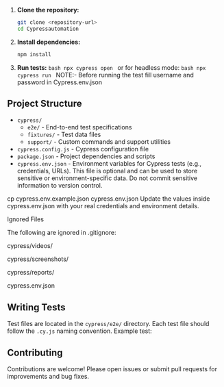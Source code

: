 1. **Clone the repository:**

   ```bash
   git clone <repository-url>
   cd Cypressautomation
   ```

2. **Install dependencies:**

   ```bash
   npm install
   ```

3. **Run tests:**
   `bash
    npx cypress open
    `
   or for headless mode:
   `bash
    npx cypress run
    `
   NOTE:- Before running the test fill username and password in Cypress.env.json

## Project Structure

- `cypress/`
  - `e2e/` - End-to-end test specifications
  - `fixtures/` - Test data files
  - `support/` - Custom commands and support utilities
- `cypress.config.js` - Cypress configuration file
- `package.json` - Project dependencies and scripts
- `cypress.env.json` - Environment variables for Cypress tests (e.g., credentials, URLs). This file is optional and can be used to store sensitive or environment-specific data. Do not commit sensitive information to version control.

cp cypress.env.example.json cypress.env.json
Update the values inside cypress.env.json with your real credentials and environment details.

Ignored Files

The following are ignored in .gitignore:

cypress/videos/

cypress/screenshots/

cypress/reports/

cypress.env.json

## Writing Tests

Test files are located in the `cypress/e2e/` directory. Each test file should follow the `.cy.js` naming convention. Example test:

## Contributing

Contributions are welcome! Please open issues or submit pull requests for improvements and bug fixes.
